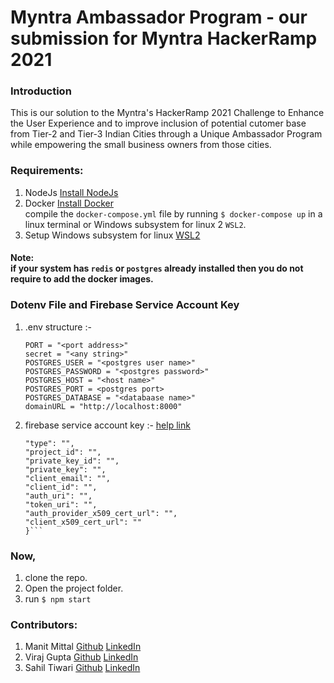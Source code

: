 # Myntra Ambassador Program - our submission for Myntra HackerRamp 2021

### Introduction 
This is our solution to the Myntra's HackerRamp 2021 Challenge to Enhance the User Experience and to improve inclusion of potential cutomer base from Tier-2 and Tier-3 Indian Cities through a Unique Ambassador Program while empowering the small business owners from those cities.

### Requirements:
1. NodeJs [Install NodeJs](https://nodejs.org/en/download/)
2. Docker [Install Docker](https://docs.docker.com/desktop/windows/install/)
   <br/>compile the `docker-compose.yml` file by running `$ docker-compose up` in a linux terminal or Windows subsystem for linux 2 `WSL2`.
3. Setup Windows subsystem for linux [WSL2](https://docs.microsoft.com/en-gb/windows/wsl/install-win10)

#### Note:<br/> if your system has `redis` or `postgres` already installed then you do not require to add the docker images.

### Dotenv File and Firebase Service Account Key
1. .env structure :-
   ```
   PORT = "<port address>"
   secret = "<any string>"
   POSTGRES_USER = "<postgres user name>"
   POSTGRES_PASSWORD = "<postgres password>"
   POSTGRES_HOST = "<host name>"
   POSTGRES_PORT = <postgres port>
   POSTGRES_DATABASE = "<databaase name>"
   domainURL = "http://localhost:8000"
   ```
   
2. firebase service account key :- [help link](https://stackoverflow.com/questions/40799258/where-can-i-get-serviceaccountcredentials-json-for-firebase-admin)
   ```{
   "type": "",
   "project_id": "",
   "private_key_id": "",
   "private_key": "",
   "client_email": "",
   "client_id": "",
   "auth_uri": "",
   "token_uri": "",
   "auth_provider_x509_cert_url": "",
   "client_x509_cert_url": ""
   }```

### Now,
1. clone the repo.
2. Open the project folder.
3. run `$ npm start`

### Contributors:
1. Manit Mittal [Github](https://github.com/manitmittal) [LinkedIn](https://www.linkedin.com/in/manit-mittal-870035159/)
2. Viraj Gupta [Github](https://github.com/Viraj24Gupta) [LinkedIn](https://www.linkedin.com/in/viraj24gupta/)
3. Sahil Tiwari [Github](https://github.com/sahil-9898) [LinkedIn](https://www.linkedin.com/in/sahil-tiwari-307a61166/)
